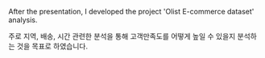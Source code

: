 After the presentation, I developed the project 'Olist E-commerce dataset' analysis.


주로 지역, 배송, 시간 관련한 분석을 통해 고객만족도를 어떻게 높일 수 있을지 분석하는 것을 목표로 하였습니다.

